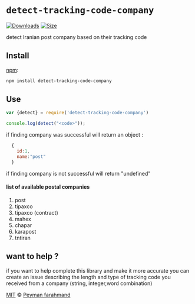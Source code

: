 # `detect-tracking-code-company`
[![Downloads][downloads-badge]][downloads]
[![Size][size-badge]][size]

detect Iranian post company based on their tracking code

## Install

[npm][]:

```sh
npm install detect-tracking-code-company
```

## Use
```js
var {detect} = require('detect-tracking-code-company')

console.log(detect("<code>"));
```

if finding company was successful will return an object :

```js
  {
    id:1,
    name:"post"
  }
```
if finding company is not successful will return "undefined"

#### list of available postal companies
1. post
2. tipaxco
3. tipaxco (contract)
4. mahex
5. chapar
6. karapost
7. tntiran
## want to help ?

if you want to help complete this library and make it more accurate you can create an issue describing the length and type of tracking code you received from a company (string, integer,word combination)

[MIT][license] © [Peyman farahmand][author]

<!-- Definition -->

[downloads-badge]: https://img.shields.io/npm/dm/detect-tracking-code-company.svg

[downloads]: https://www.npmjs.com/package/detect-tracking-code-company

[size-badge]: https://img.shields.io/bundlephobia/minzip/detect-tracking-code-company.svg

[size]: https://bundlephobia.com/result?p=detect-tracking-code-company

[npm]: https://docs.npmjs.com/cli/install

[license]: license

[author]: https://www.linkedin.com/in/pfndesign